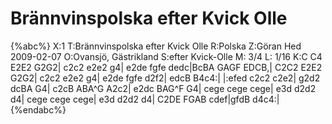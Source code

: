 # Brännvinspolska efter Kvick Olle

{%abc%}
X:1
T:Brännvinspolska efter Kvick Olle
R:Polska
Z:Göran Hed 2009-02-07
O:Ovansjö, Gästrikland
S:efter Kvick-Olle
M: 3/4
L: 1/16
K:C
C4 E2E2 G2G2| c2c2 e2e2 g4| e2de fgfe dedc|BcBA GAGF EDCB,|
C2C2 E2E2 G2G2| c2c2 e2e2 g4| e2de fgfe d2f2| edcB B4c4:|
|:efed c2c2 c2e2| g2d2 dcBA G4| c2cB ABA^G A2c2| e2dc BAG^F G4|
cege cege cege| e3d d2d2 d4| cege cege cege| e3d d2d2 d4|
C2DE FGAB cdef|gfdB d4c4:|
{%endabc%}

